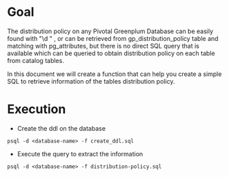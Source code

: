 # Goal

The distribution policy on any Pivotal Greenplum Database can be easily found with "\d <TableName>" , or can be retrieved from gp_distribution_policy table and matching with pg_attributes, but there is no direct SQL query that is available which can be queried to obtain distribution policy on each table from catalog tables.

In this document we will create a function that can help you create a simple SQL to retrieve information of the tables distribution policy.

# Execution 

+ Create the ddl on the database

```
psql -d <database-name> -f create_ddl.sql
```

+ Execute the query to extract the information 

```
psql -d <database-name> -f distribution-policy.sql
```
